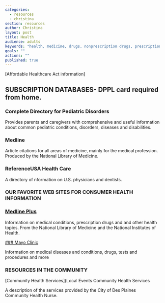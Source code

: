 ```yaml
---
categories: 
  - resources
  - christina
section: resources
author: Christina
layout: post
title: Health
audience: adults
keywords: "health, medicine, drugs, nonprescription drugs, prescription drugs, medications, diseases, diabetes, medical condition, stroke, heart attack, obesity, pills"
goals: ""
actions: ""
published: true
---
```


[Affordable Healthcare Act information]


## SUBSCRIPTION DATABASES- DPPL card required from home.

### Complete Directory for Pediatric Disorders

Provides parents and caregivers with comprehensive and useful information about common pediatric conditions, disorders, diseases and disabilities.

### Medline

Article citations for all areas of medicine, mainly for the medical profession. Produced by the National Library of Medicine.

### ReferenceUSA Health Care

A directory of nformation on U.S. physicians and dentists.

### OUR FAVORITE WEB SITES FOR CONSUMER HEALTH INFORMATION

### [Medline Plus](http://www.nlm.nih.gov/medlineplus/)

Information on medical conditions, prescription drugs and and other health topics. From the National Library of Medicine and the National Institutes of Health.

[### Mayo Clinic](http://www.mayoclinic.com/health-information/)

Information on medical diseases and conditions, drugs, tests and procedures and more

### RESOURCES IN THE COMMUNITY

[Community Health Services](Local Events    Community Health Services  

A description of the services provided by the City of Des Plaines Community Health Nurse.